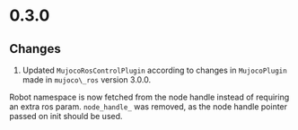 # 0.3.0
## Changes
1. Updated `MujocoRosControlPlugin` according to changes in `MujocoPlugin` made in `mujoco\_ros` version 3.0.0.

Robot namespace is now fetched from the node handle instead of requiring an extra ros param.
`node_handle_` was removed, as the node handle pointer passed on init should be used.
